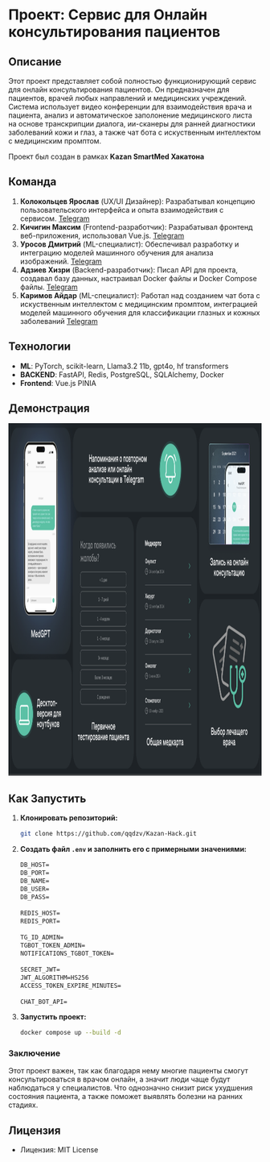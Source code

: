 
# **Проект: Сервис для Онлайн консультирования пациентов**

## **Описание**
Этот проект представляет собой полностью функционирующий сервис для онлайн консультирования пациентов. Он предназначен для пациентов, врачей любых направлений и медицинских учреждений. Система использует видео конференции для взаимодействия врача и пациента, анализ и автоматическое заполонение медицинского листа на основе транскрипции диалога, ии-сканеры для ранней диагностики заболеваний кожи и глаз, а также чат бота с искуственным интеллектом с медицинским промптом.

Проект был создан в рамках **Kazan SmartMed Хакатона**

## **Команда**
1. **Колокольцев Ярослав** (UX/UI Дизайнер): Разрабатывал концепцию пользовательского интерфейса и опыта взаимодействия с сервисом. [Telegram](https://t.me/whatthebooff)
2. **Кичигин Максим** (Frontend-разработчик): Разрабатывал фронтенд веб-приложения, использовал Vue.js. [Telegram](https://t.me/maks_kich)
3. **Уросов Дмитрий** (ML-специалист): Обеспечивал разработку и интеграцию моделей машинного обучения для анализа изображений. [Telegram](https://t.me/dmmmit)
4. **Адзиев Хизри** (Backend-разработчик): Писал API для проекта, создавал базу данных, настраивал Docker файлы и Docker Compose файлы. [Telegram](https://t.me/zhinkinzver)
5. **Каримов Айдар** (ML-специалист): Работал над созданием чат бота с искуственным интеллектом с медицинским промптом, интеграцией моделей машинного обучения для классификации глазных и кожных заболеваний [Telegram](https://t.me/aidarkarimovvw)

## **Технологии**
- **ML**: PyTorch, scikit-learn, Llama3.2 11b, gpt4o, hf transformers
- **BACKEND**: FastAPI, Redis, PostgreSQL, SQLAlchemy, Docker
- **Frontend**: Vue.js PINIA

## **Демонстрация**
<img src="images/image4.png" alt="Презентация" width="1000" height="700">

## **Как Запустить**

1. **Клонировать репозиторий:**
   ```bash
   git clone https://github.com/qqdzv/Kazan-Hack.git
   ```

2. **Создать файл `.env` и заполнить его с примерными значениями:**
   ```plaintext
   DB_HOST=
   DB_PORT=
   DB_NAME=
   DB_USER=
   DB_PASS=

   REDIS_HOST=
   REDIS_PORT=

   TG_ID_ADMIN=
   TGBOT_TOKEN_ADMIN=
   NOTIFICATIONS_TGBOT_TOKEN=

   SECRET_JWT=
   JWT_ALGORITHM=HS256
   ACCESS_TOKEN_EXPIRE_MINUTES=

   CHAT_BOT_API=
   ```

3. **Запустить проект:**
   ```bash
   docker compose up --build -d
   ```

### **Заключение**

Этот проект важен, так как благодаря нему многие пациенты смогут консультироваться в врачом онлайн, а значит люди чаще будут наблюдаться у специалистов. Что однозначно снизит риск ухудшения состояния пациента, а также поможет выявлять болезни на ранних стадиях. 

## **Лицензия**
- Лицензия: MIT License



